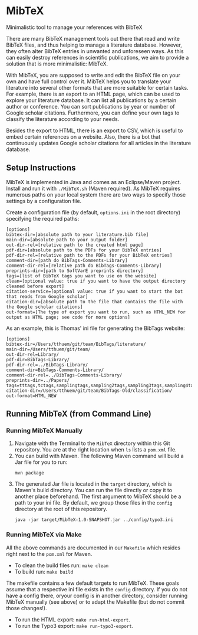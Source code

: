 # MibTeX
Minimalistic tool to manage your references with BibTeX

There are many BibTeX management tools out there that read and write BibTeX files, and thus helping to manage a literature database. However, they often alter BibTeX entries in unwanted and unforeseen ways. As this can easily destroy references in scientific publications, we aim to provide a solution that is more minimalistic: MibTeX.

With MibTeX, you are supposed to write and edit the BibTeX file on your own and have full control over it. MibTeX helps you to translate your literature into several other formats that are more suitable for certain tasks. For example, there is an export to an HTML page, which can be used to explore your literature database. It can list all publications by a certain author or conference. You can sort publications by year or number of Google scholar citations. Furthermore, you can define your own tags to classify the literature according to your needs.

Besides the export to HTML, there is an export to CSV, which is useful to embed certain references on a website. Also, there is a bot that continuously updates Google scholar citations for all articles in the literature database.

## Setup Instructions

MibTeX is implemented in Java and comes as an Eclipse/Maven project.
Install and run it with `./MibTeX.sh` (Maven required).
As MibTeX requires numerous paths on your local system there are two ways to specify those settings by a configuration file.

Create a configuration file (by default, `options.ini` in the root directory) specifying the required paths:
```
[options]
bibtex-dir=[absolute path to your literature.bib file]
main-dir=[absolute path to your output folder]
out-dir-rel=[relative path to the created html page]
pdf-dir=[absolute path to the PDFs for your BibTeX entries]
pdf-dir-rel=[relative path to the PDFs for your BibTeX entries]
comment-dir=[path do BibTags-Comments-Library]
comment-dir-rel=[relative path do BibTags-Comments-Library]
preprints-dir=[path to SoftVarE preprints directory]
tags=[list of BibTeX tags you want to use on the website]
clean=[optional value: true if you want to have the output directory cleaned before export]
citation-service=[optional value: true if you want to start the bot that reads from Google scholar]
citation-dir=[absolute path to the file that contains the file with the Google scholar citations]
out-format=[The type of export you want to run, such as HTML_NEW for output as HTML page; see code for more options]
```

As an example, this is Thomas' ini file for generating the BibTags website:
```
[options]
bibtex-dir=/Users/tthuem/git/team/BibTags/literature/
main-dir=/Users/tthuem/git/team/
out-dir-rel=Library/
pdf-dir=BibTags-Library/
pdf-dir-rel=../BibTags-Library/
comment-dir=BibTags-Comments-Library/
comment-dir-rel=../BibTags-Comments-Library/
preprints-dir=../Papers/
tags=tttags,tctags,samplingtags,sampling2tags,sampling3tags,sampling4tags,sampling5tags,sampling6tags,sampling7tags,sampling8tags,sampling9tags,sampling10tags
citation-dir=/Users/tthuem/git/team/BibTags-Old/classification/
out-format=HTML_NEW
```

## Running MibTeX (from Command Line)

### Running MibTeX Manually

1. Navigate with the Terminal to the `MibTeX` directory within this Git repository. You are at the right location when `ls` lists a `pom.xml` file.
2. You can build with Maven. The following Maven command will build a Jar file for you to run:
    ```shell
    mvn package
    ```
3. The generated Jar file is located in the `target` directory, which is Maven's build directory. You can run the file directly or copy it to another place beforehand. The first argument to MibTeX should be a path to your ini file. By default, we group those files in the `config` directory at the root of this repository.
    ```shell
	java -jar target/MibTeX-1.0-SNAPSHOT.jar ../config/typo3.ini
    ```

### Running MibTeX via Make

All the above commands are documented in our `Makefile` which resides right next to the `pom.xml` for Maven.
* To clean the build files run: `make clean`
* To build run: `make build`

The makefile contains a few default targets to run MibTeX. These goals assume that a respective ini file exists in the `config` directory. If you do not have a config there, oryour config is in another directory, consider running MibTeX manually (see above) or to adapt the Makefile (but do not commit those changes!).
* To run the HTML export: `make run-html-export`.
* To run the Typo3 export: `make run-typo3-export`.
